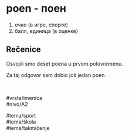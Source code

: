 # poen - поен

1. очко (в игре, спорте)
2. балл, единица (в оценке)

## Rečenice

Osvojili smo deset poena u prvom poluvremenu.

Za taj odgovor sam dobio još jedan poen.

<br>

#vrsta/imenica  
#nivo/A2  

#tema/sport  
#tema/škola  
#tema/takmičenje  
